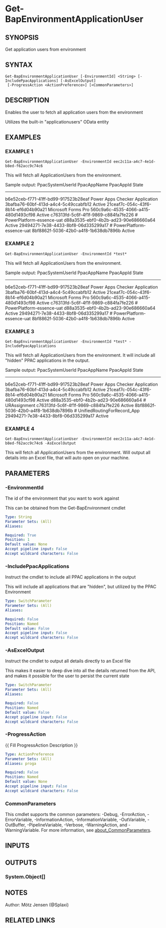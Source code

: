 ﻿---
external help file: d365bap.tools-help.xml
Module Name: d365bap.tools
online version:
schema: 2.0.0
---

# Get-BapEnvironmentApplicationUser

## SYNOPSIS
Get application users from environment

## SYNTAX

```
Get-BapEnvironmentApplicationUser [-EnvironmentId] <String> [-IncludePpacApplications] [-AsExcelOutput]
 [-ProgressAction <ActionPreference>] [<CommonParameters>]
```

## DESCRIPTION
Enables the user to fetch all application users from the environment

Utilizes the built-in "applicationusers" OData entity

## EXAMPLES

### EXAMPLE 1
```
Get-BapEnvironmentApplicationUser -EnvironmentId eec2c11a-a4c7-4e1d-b8ed-f62acc9c74c6
```

This will fetch all ApplicationUsers from the environment.

Sample output:
PpacSystemUserId                     PpacAppName                    PpacAppId                            State
----------------                     -----------                    ---------                            -----
b6e52ceb-f771-41ff-bd99-917523b28eaf Power Apps Checker Application 3bafba76-60bf-413d-a4c4-5c49ccabfb12 Active
21ceaf7c-054c-43f6-8b14-ef6d04b90a21 Microsoft Forms Pro            560c9a6c-4535-4066-a415-480d1493cf98 Active
c76313fd-5c6f-4f1f-9869-c884fa7fe226 # PowerPlatform-essence-uat    d88a3535-ebf0-4b2b-ad23-90e686660a64 Active
29494271-7e38-4433-8bf8-06d335299a17 # PowerPlatform-essence-uat    8bf8862f-5036-42b0-a4f8-1b638db7896b Active

### EXAMPLE 2
```
Get-BapEnvironmentApplicationUser -EnvironmentId *test*
```

This will fetch all ApplicationUsers from the environment.

Sample output:
PpacSystemUserId                     PpacAppName                    PpacAppId                            State
----------------                     -----------                    ---------                            -----
b6e52ceb-f771-41ff-bd99-917523b28eaf Power Apps Checker Application 3bafba76-60bf-413d-a4c4-5c49ccabfb12 Active
21ceaf7c-054c-43f6-8b14-ef6d04b90a21 Microsoft Forms Pro            560c9a6c-4535-4066-a415-480d1493cf98 Active
c76313fd-5c6f-4f1f-9869-c884fa7fe226 # PowerPlatform-essence-uat    d88a3535-ebf0-4b2b-ad23-90e686660a64 Active
29494271-7e38-4433-8bf8-06d335299a17 # PowerPlatform-essence-uat    8bf8862f-5036-42b0-a4f8-1b638db7896b Active

### EXAMPLE 3
```
Get-BapEnvironmentApplicationUser -EnvironmentId *test* -IncludePpacApplications
```

This will fetch all ApplicationUsers from the environment.
It will include all "hidden" PPAC applications in the output.

Sample output:
PpacSystemUserId                     PpacAppName                    PpacAppId                            State
----------------                     -----------                    ---------                            -----
b6e52ceb-f771-41ff-bd99-917523b28eaf Power Apps Checker Application 3bafba76-60bf-413d-a4c4-5c49ccabfb12 Active
21ceaf7c-054c-43f6-8b14-ef6d04b90a21 Microsoft Forms Pro            560c9a6c-4535-4066-a415-480d1493cf98 Active
d88a3535-ebf0-4b2b-ad23-90e686660a64 # URAssignment                 c76313fd-5c6f-4f1f-9869-c884fa7fe226 Active
8bf8862f-5036-42b0-a4f8-1b638db7896b # UnifiedRoutingForRecord_App  29494271-7e38-4433-8bf8-06d335299a17 Active

### EXAMPLE 4
```
Get-BapEnvironmentApplicationUser -EnvironmentId eec2c11a-a4c7-4e1d-b8ed-f62acc9c74c6 -AsExcelOutput
```

This will fetch all ApplicationUsers from the environment.
Will output all details into an Excel file, that will auto open on your machine.

## PARAMETERS

### -EnvironmentId
The id of the environment that you want to work against

This can be obtained from the Get-BapEnvironment cmdlet

```yaml
Type: String
Parameter Sets: (All)
Aliases:

Required: True
Position: 1
Default value: None
Accept pipeline input: False
Accept wildcard characters: False
```

### -IncludePpacApplications
Instruct the cmdlet to include all PPAC applications in the output

This will include all applications that are "hidden", but utilized by the PPAC Environment

```yaml
Type: SwitchParameter
Parameter Sets: (All)
Aliases:

Required: False
Position: Named
Default value: False
Accept pipeline input: False
Accept wildcard characters: False
```

### -AsExcelOutput
Instruct the cmdlet to output all details directly to an Excel file

This makes it easier to deep dive into all the details returned from the API, and makes it possible for the user to persist the current state

```yaml
Type: SwitchParameter
Parameter Sets: (All)
Aliases:

Required: False
Position: Named
Default value: False
Accept pipeline input: False
Accept wildcard characters: False
```

### -ProgressAction
{{ Fill ProgressAction Description }}

```yaml
Type: ActionPreference
Parameter Sets: (All)
Aliases: proga

Required: False
Position: Named
Default value: None
Accept pipeline input: False
Accept wildcard characters: False
```

### CommonParameters
This cmdlet supports the common parameters: -Debug, -ErrorAction, -ErrorVariable, -InformationAction, -InformationVariable, -OutVariable, -OutBuffer, -PipelineVariable, -Verbose, -WarningAction, and -WarningVariable. For more information, see [about_CommonParameters](http://go.microsoft.com/fwlink/?LinkID=113216).

## INPUTS

## OUTPUTS

### System.Object[]
## NOTES
Author: Mötz Jensen (@Splaxi)

## RELATED LINKS
